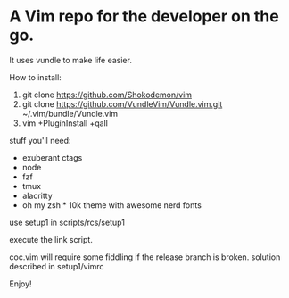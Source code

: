 # A Vim repo for the developer on the go.

It uses vundle to make life easier.

How to install:

1. git clone https://github.com/Shokodemon/vim
2. git clone https://github.com/VundleVim/Vundle.vim.git ~/.vim/bundle/Vundle.vim 
3. vim +PluginInstall +qall

stuff you'll need:

* exuberant ctags
* node
* fzf
* tmux
* alacritty
* oh my zsh * 10k theme with awesome nerd fonts

use setup1 in scripts/rcs/setup1

execute the link script.

coc.vim will require some fiddling if the release branch is broken. solution described in setup1/vimrc

Enjoy!

